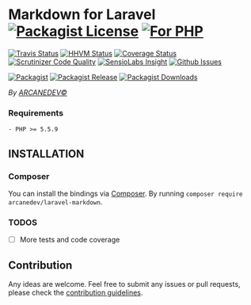 # Markdown for Laravel  [![Packagist License][badge_license]](LICENSE.md) [![For PHP][badge_php]](https://github.com/ARCANEDEV/LaravelMarkdown)

[![Travis Status][badge_build]](https://travis-ci.org/ARCANEDEV/LaravelMarkdown)
[![HHVM Status][badge_hhvm]](http://hhvm.h4cc.de/package/arcanedev/laravel-markdown)
[![Coverage Status][badge_coverage]](https://scrutinizer-ci.com/g/ARCANEDEV/LaravelMarkdown/?branch=master)
[![Scrutinizer Code Quality][badge_quality]](https://scrutinizer-ci.com/g/ARCANEDEV/LaravelMarkdown/?branch=master)
[![SensioLabs Insight][badge_insight]](https://insight.sensiolabs.com/projects/16b49ea3-2650-4d11-8d14-a91da3a020b8)
[![Github Issues][badge_issues]](https://github.com/ARCANEDEV/LaravelMarkdown/issues)

[![Packagist][badge_package]](https://packagist.org/packages/arcanedev/laravel-markdown)
[![Packagist Release][badge_release]](https://packagist.org/packages/arcanedev/laravel-markdown)
[![Packagist Downloads][badge_downloads]](https://packagist.org/packages/arcanedev/laravel-markdown)

[badge_license]:   https://img.shields.io/packagist/l/arcanedev/laravel-markdown.svg?style=flat-square
[badge_php]:       https://img.shields.io/badge/PHP-Framework%20agnostic-4F5B93.svg?style=flat-square

[badge_build]:     https://img.shields.io/travis/ARCANEDEV/LaravelMarkdown.svg?style=flat-square
[badge_hhvm]:      https://img.shields.io/hhvm/arcanedev/laravel-markdown.svg?style=flat-square
[badge_coverage]:  https://img.shields.io/scrutinizer/coverage/g/ARCANEDEV/LaravelMarkdown.svg?style=flat-square
[badge_quality]:   https://img.shields.io/scrutinizer/g/ARCANEDEV/LaravelMarkdown.svg?style=flat-square
[badge_insight]:   https://img.shields.io/sensiolabs/i/16b49ea3-2650-4d11-8d14-a91da3a020b8.svg?style=flat-square
[badge_issues]:    https://img.shields.io/github/issues/ARCANEDEV/LaravelMarkdown.svg?style=flat-square

[badge_package]:   https://img.shields.io/badge/package-arcanedev/laravel--markdown-blue.svg?style=flat-square
[badge_release]:   https://img.shields.io/packagist/v/arcanedev/laravel-markdown.svg?style=flat-square
[badge_downloads]: https://img.shields.io/packagist/dt/arcanedev/laravel-markdown.svg?style=flat-square

*By [ARCANEDEV&copy;](http://www.arcanedev.net/)*

### Requirements

    - PHP >= 5.5.9

## INSTALLATION

### Composer

You can install the bindings via [Composer](http://getcomposer.org/). By running `composer require arcanedev/laravel-markdown`.

### TODOS

  - [ ] More tests and code coverage

## Contribution

Any ideas are welcome. Feel free to submit any issues or pull requests, please check the [contribution guidelines](CONTRIBUTING.md).
